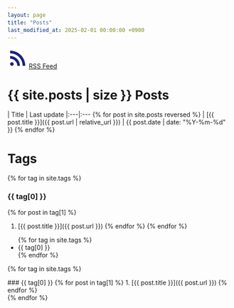 ```yaml
---
layout: page
title: "Posts"
last_modified_at: 2025-02-01 00:00:00 +0900
---
```

<a href="https://toastkidjp.github.io/feed.xml"><img src="assets/image/ic_rss_feed.svg" style="color: #40000A;">RSS Feed</a>

# {{ site.posts | size }} Posts

| Title | Last update
|:---|:---  {% for post in site.posts reversed %}
| [{{ post.title }}]({{ post.url | relative_url }}) | {{ post.date | date: "%Y-%m-%d" }}  {% endfor %}

# Tags
{% for tag in site.tags %}
### {{ tag[0] }}
  {% for post in tag[1] %}
1. [{{ post.title }}]({{ post.url }})
  {% endfor %}
{% endfor %}


<ul class="mui-tabs__bar">
{% for tag in site.tags %}
  <li class="mui--is-active"><a data-mui-toggle="tab" data-mui-controls="{{ tag[0] }}">{{ tag[0] }}</a></li>
{% endfor %}
</ul>

{% for tag in site.tags %}
<div class="mui-tabs__pane" id="{{tag[0]}}">
### {{ tag[0] }}
  {% for post in tag[1] %}
1. [{{ post.title }}]({{ post.url }})
  {% endfor %}
</div>
{% endfor %}
